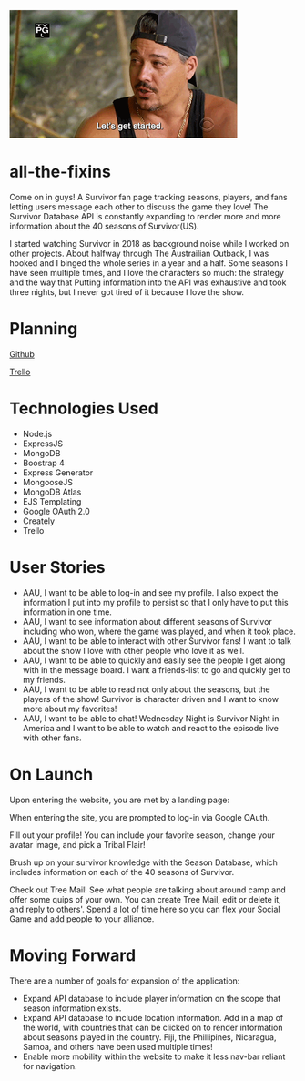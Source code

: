 ![Boston Rob](public/images/bostonrobstartedep1.gif)

# all-the-fixins

Come on in guys! A Survivor fan page tracking seasons, players, and fans letting users message each other to discuss the game they love! The Survivor Database API is constantly expanding to render more and more information about the 40 seasons of Survivor(US).

I started watching Survivor in 2018 as background noise while I worked on other projects. About halfway through The Austrailian Outback, I was hooked and I binged the whole series in a year and a half. Some seasons I have seen multiple times, and I love the characters so much: the strategy and the way that Putting information into the API was exhaustive and took three nights, but I never got tired of it because I love the show. 

# Planning

[Github](https://github.com/aloha45/all-the-fixins)

[Trello](https://trello.com/b/AnSVuoxq/all-the-fixins)

# Technologies Used

- Node.js
- ExpressJS
- MongoDB
- Boostrap 4
- Express Generator
- MongooseJS
- MongoDB Atlas
- EJS Templating
- Google OAuth 2.0
- Creately
- Trello

# User Stories

- AAU, I want to be able to log-in and see my profile. I also expect the information I put into my profile to persist so that I only have to put this information in one time.
- AAU, I want to see information about different seasons of Survivor including who won, where the game was played, and when it took place.
- AAU, I want to be able to interact with other Survivor fans! I want to talk about the show I love with other people who love it as well.
- AAU, I want to be able to quickly and easily see the people I get along with in the message board. I want a friends-list to go and quickly get to my friends.
- AAU, I want to be able to read not only about the seasons, but the players of the show! Survivor is character driven and I want to know more about my favorites!
- AAU, I want to be able to chat! Wednesday Night is Survivor Night in America and I want to be able to watch and react to the episode live with other fans.

# On Launch

Upon entering the website, you are met by a landing page:

When entering the site, you are prompted to log-in via Google OAuth.

Fill out your profile! You can include your favorite season, change your avatar image, and pick a Tribal Flair!

Brush up on your survivor knowledge with the Season Database, which includes information on each of the 40 seasons of Survivor.

Check out Tree Mail! See what people are talking about around camp and offer some quips of your own. You can create Tree Mail, edit or delete it, and reply to others'. Spend a lot of time here so you can flex your Social Game and add people to your alliance. 

# Moving Forward

There are a number of goals for expansion of the application: 

- Expand API database to include player information on the scope that season information exists.
- Expand API database to include location information. Add in a map of the world, with countries that can be clicked on to render information about seasons played in the country. Fiji, the Phillipines, Nicaragua, Samoa, and others have been used multiple times!
- Enable more mobility within the website to make it less nav-bar reliant for navigation.